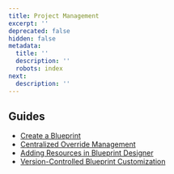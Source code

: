 ```yaml
---
title: Project Management
excerpt: ''
deprecated: false
hidden: false
metadata:
  title: ''
  description: ''
  robots: index
next:
  description: ''
---
```

## Guides

- [Create a Blueprint](doc:create-your-first-blueprint)
- [Centralized Override Management](doc:centralized-override-management)
- [Adding Resources in Blueprint Designer](doc:adding-resources)
- [Version-Controlled Blueprint Customization](doc:version-controlled-blueprint-customization)